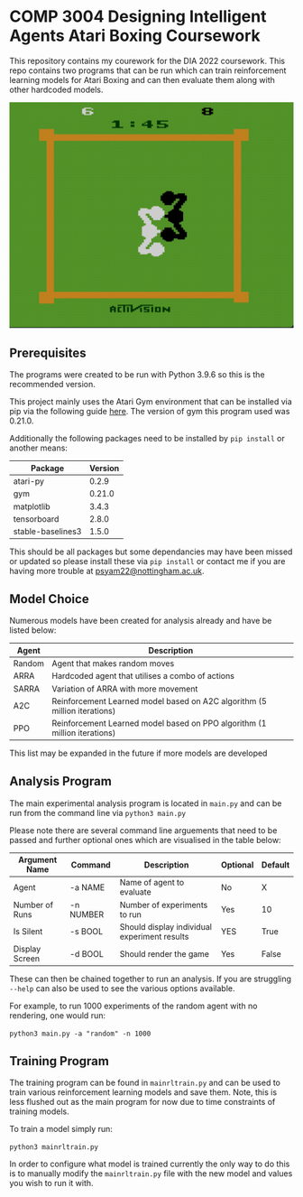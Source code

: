 # COMP 3004 Designing Intelligent Agents Atari Boxing Coursework
This repository contains my courework for the DIA 2022 coursework. This repo contains two programs that can be run which can train reinforcement learning models for Atari Boxing and can then evaluate them along with other hardcoded models.

![SARRA Boxing Gameplay](./DocumentationAssets/SARRA_Boxing.gif)

## Prerequisites
The programs were created to be run with Python 3.9.6 so this is the recommended version.

This project mainly uses the Atari Gym environment that can be installed via pip via the following guide [here](https://gym.openai.com/docs/). The version of gym this program used was 0.21.0.

Additionally the following packages need to be installed by `pip install` or another means:

| Package | Version |
| --- | ----------- |
| atari-py | 0.2.9 |
| gym | 0.21.0 |
| matplotlib | 3.4.3 |
| tensorboard | 2.8.0 |
| stable-baselines3 | 1.5.0 |

This should be all packages but some dependancies may have been missed or updated so please install these via `pip install` or contact me if you are having more trouble at psyam22@nottingham.ac.uk.

## Model Choice

Numerous models have been created for analysis already and have be listed below:

| Agent | Description |
| --- | ----------- |
| Random | Agent that makes random moves |
| ARRA | Hardcoded agent that utilises a combo of actions |
| SARRA | Variation of ARRA with more movement |
| A2C | Reinforcement Learned model based on A2C algorithm (5 million iterations) |
| PPO | Reinforcement Learned model based on PPO algorithm (1 million iterations) |

This list may be expanded in the future if more models are developed

## Analysis Program
The main experimental analysis program is located in `main.py` and can be run from the command line via `python3 main.py`

Please note there are several command line arguements that need to be passed and further optional ones which are visualised in the table below:

| Argument Name | Command | Description | Optional | Default |
| --- | --- | --- | --- | --- |
| Agent | -a NAME | Name of agent to evaluate | No | X |
| Number of Runs | -n NUMBER |  Number of experiments to run | Yes | 10 |
| Is Silent | -s BOOL | Should display individual experiment results | YES | True |
| Display Screen | -d BOOL | Should render the game | Yes | False

These can then be chained together to run an analysis. If you are struggling `--help` can also be used to see the various options available.

For example, to run 1000 experiments of the random agent with no rendering, one would run:

`python3 main.py -a "random" -n 1000`

## Training Program

The training program can be found in `mainrltrain.py` and can be used to train various reinforcement learning models and save them. Note, this is less flushed out as the main program for now due to time constraints of training models.

To train a model simply run:

`python3 mainrltrain.py`

In order to configure what model is trained currently the only way to do this is to manually modify the `mainrltrain.py` file with the new model and values you wish to run it with.
